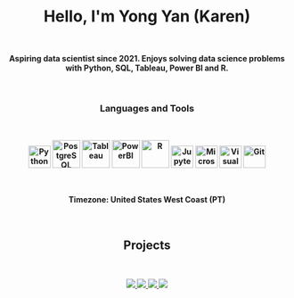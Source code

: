 <p>
  <h1 align="center"><b>Hello, I'm Yong Yan (Karen) </h1>
</p>

<br />

<p align="center">Aspiring data scientist since 2021. Enjoys solving data science problems with Python, SQL, Tableau, Power BI and R.</p>
<br />

<p>
<h3 align="center"> Languages and Tools</h3>
</p>
<br />
<p align="center">
<img alt="Python" width="40px" src="https://user-images.githubusercontent.com/25181517/183423507-c056a6f9-1ba8-4312-a350-19bcbc5a8697.png" />
<img alt="PostgreSQL" width="50px" height="50px" src="https://user-images.githubusercontent.com/25181517/117208740-bfb78400-adf5-11eb-97bb-09072b6bedfc.png" />
<img alt="Tableau" width="50px" src="https://github.com/KarenZ2023/KarenZ2023_AboutMe/blob/main/Images/Tableau_logo.png" />
<img alt="PowerBI" width="50px" src="https://github.com/KarenZ2023/KarenZ2023_AboutMe/blob/main/Images/PowerBI_logo2.jpg" />
<img alt="R" width="50px" src="https://github.com/KarenZ2023/KarenZ2023_AboutMe/blob/main/Images/R_logo.png" />
<img alt="Jupyter Notebook" width="40px" src="https://user-images.githubusercontent.com/25181517/183914128-3fc88b4a-4ac1-40e6-9443-9a30182379b7.png" />
<img alt="Microsoft Azure" width="40px" src="https://user-images.githubusercontent.com/25181517/183911544-95ad6ba7-09bf-4040-ac44-0adafedb9616.png" />
<img alt="Visual Studio Code" width="40px" src="https://user-images.githubusercontent.com/25181517/192108891-d86b6220-e232-423a-bf5f-90903e6887c3.png" />
<img alt="Git" width="40px" src="https://user-images.githubusercontent.com/25181517/192108372-f71d70ac-7ae6-4c0d-8395-51d8870c2ef0.png" />

   </p>
<br />

<p align="center">
Timezone: United States West Coast (PT)
</p>
<br />

<h2 align="center">Projects</h2>
<br />

<p align="center">
<a href="https://github.com/KarenZ2023/Sephora_product_analysis.git">
  <img align="" src="https://readme-stats.clckblog.space/api/pin/?username=KarenZ2023&repo=Sephora_product_analysis" />
</a>
<a href="https://github.com/KarenZ2023/churn_analysis.git">
  <img align="" src="https://readme-stats.clckblog.space/api/pin/?username=KarenZ2023&repo=churn_analysis" />
</a>
<a href="https://github.com/KarenZ2023/marketing_AB_test.git">
  <img align="" src="https://readme-stats.clckblog.space/api/pin/?username=KarenZ2023&repo=marketing_AB_test" />
</a>
<a href="https://github.com/KarenZ2023/bankruptcy_prediction.git">
  <img align="" src="https://readme-stats.clckblog.space/api/pin/?username=KarenZ2023&repo=bankruptcy_prediction" />
</a>

</a>
</p>

 
